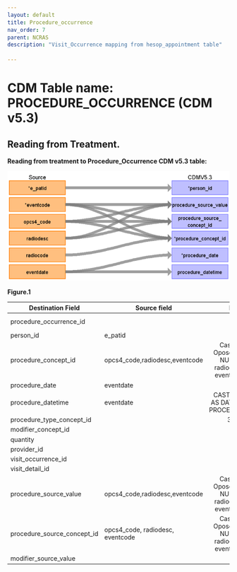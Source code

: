 ```yaml
---
layout: default
title: Procedure_occurrence
nav_order: 7
parent: NCRAS
description: "Visit_Occurrence mapping from hesop_appointment table"

---
```



# CDM Table name: PROCEDURE_OCCURRENCE (CDM v5.3)

## Reading from Treatment.
**Reading from treatment to Procedure_Occurrence CDM v5.3 table:**

![](images/image4.png)

**Figure.1**

| Destination Field | Source field | Logic | Comment field |
| --- | --- | :---: | --- |
|procedure_occurrence_id |  | | Autogenerate: if table is empty, start from MAX(public.procedure_occurrence_id)+1|
|person_id |e_patid  | | PERSON_ID will be mapped from e_patid.|
|procedure_concept_id |opcs4_code,radiodesc,eventcode  |Case WHEN Oposc4_code IS NULL THEN radiocode ELSE eventcode END| PROCEDURE_SOURCE_VALUE will be mapped to standard OMOP Concept_id by using NCRAS_EVENTDESC_STCM,Oposc4_code,radiocode.|
|procedure_date |eventdate  | | PROCEDURE_DATE will be mapped from eventdate|
|procedure_datetime |eventdate  | CAST(eventdate AS DATETIME) AS PROCEDURE_DATE| PROCEDURE_DATETIME will be mapped from eventdate|
|procedure_type_concept_id |  | 32879 |32879  = "Registry" |
|modifier_concept_id |  | | |
|quantity |  | 1| |
|provider_id |  | | |
|visit_occurrence_id |  | | |
|visit_detail_id |  | | |
|procedure_source_value |opcs4_code,radiodesc,eventcode  | Case WHEN Oposc4_code IS NULL THEN radiocode ELSE eventcode END| PROCEDURE_SOURCE_VALUE will be mapped to standard OMOP Concept_id by using NCRAS_EVENTDESC_STCM,Oposc4_code,radiocode.|
|procedure_source_concept_id |opcs4_code, radiodesc, eventcode | Case WHEN Oposc4_code IS NULL THEN radiocode ELSE eventcode END| PROCEDURE_SOURCE_VALUE will be mapped to standard OMOP Concept_id by using NCRAS_EVENTDESC_STCM,Oposc4_code,radiocode.|
|modifier_source_value |  | | |

